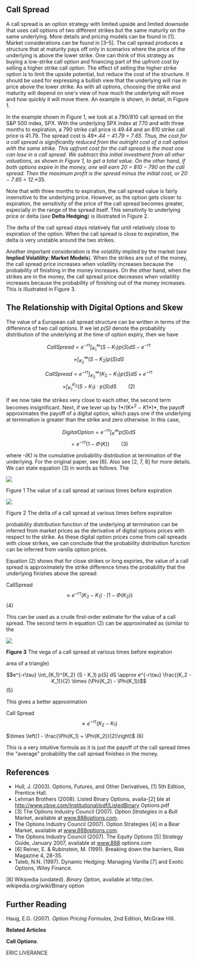 ## **Call Spread**

A call spread is an option strategy with limited upside and limited downside that uses call options of two different strikes but the same maturity on the same underlying. More details and pricing models can be found in [1]. Market considerations can be found in [3–5]. The call spread produces a structure that at maturity pays off only in scenarios where the price of the underlying is above the lower strike. One can think of this strategy as buying a low-strike call option and financing part of the upfront cost by selling a higher strike call option. The effect of selling the higher strike option is to limit the upside potential, but reduce the cost of the structure. It should be used for expressing a bullish view that the underlying will rise in price above the lower strike. As with all options, choosing the strike and maturity will depend on one's view of how much the underlying will move and how quickly it will move there. An example is shown, in detail, in Figure 1.

In the example shown in Figure 1, we look at a 790/810 call spread on the S&P 500 index, SPX. With the underlying SPX index at 770 and with three months to expiration, a 790 strike call price is 49.44 and an 810 strike call price is 41.79. The spread cost is 49*.*44 − 41*.*79 = 7*.*65. Thus, the cost for a call spread is significantly reduced from the outright cost of a call option with the same strike. This upfront cost for the call spread is the most one can lose in a call spread. We subtract this initial investment from all other valuations, as shown in Figure 1, to get a total value. On the other hand, if both options expire in the money, one will earn 20 = 810 − 790 on the call spread. Then the maximum profit is the spread minus the initial cost, or 20 − 7*.*65 = 12*.*35.

Note that with three months to expiration, the call spread value is fairly insensitive to the underlying price. However, as the option gets closer to expiration, the sensitivity of the price of the call spread becomes greater, especially in the range of the spread itself. This sensitivity to underlying price or delta (*see* **Delta Hedging**) is illustrated in Figure 2.

The delta of the call spread stays relatively flat until relatively close to expiration of the option. When the call spread is close to expiration, the delta is very unstable around the two strikes.

Another important consideration is the volatility implied by the market (*see* **Implied Volatility: Market Models**). When the strikes are out of the money, the call spread price increases when volatility increases because the probability of finishing in the money increases. On the other hand, when the strikes are in the money, the call spread price decreases when volatility increases because the probability of finishing out of the money increases. This is illustrated in Figure 3.

## **The Relationship with Digital Options and Skew**

The value of a European call spread structure can be written in terms of the difference of two call options. If we let *p(S)* denote the probability distribution of the underlying at the time of option expiry, then we have

$$Call Spread = e^{-r\tau} \int_{K_1}^{\infty} (S - K_1) p(S) dS - e^{-r\tau}$$
$$\times \int_{K_2}^{\infty} (S - K_2) p(S) dS \tag{1}$$

$$Call Spread = e^{-r\tau} \int_{K_2}^{\infty} (K_2 - K_1) p(S) dS + e^{-r\tau}$$
$$\times \int_{K_1}^{K_2} (S - K_1) \cdot p(S) dS \qquad (2)$$

If we now take the strikes very close to each other, the second term becomes insignificant. Next, if we lever up by 1*/(K*<sup>2</sup> − *K*1*)*, the payoff approximates the payoff of a digital option, which pays one if the underlying at termination is greater than the strike and zero otherwise. In this case,

$$Digital Option = e^{-r\tau} \int_{K}^{\infty} p(S) dS$$
$$= e^{-r\tau} (1 - \Phi(K)) \qquad (3)$$

where *-(K)* is the cumulative probability distribution at termination of the underlying. For the original paper, see [6]. Also see [2, 7, 8] for more details. We can state equation (3) in words as follows. The

![](_page_1_Figure_1.jpeg)

Figure 1 The value of a call spread at various times before expiration

![](_page_1_Figure_3.jpeg)

Figure 2 The delta of a call spread at various times before expiration

probability distribution function of the underlying at termination can be inferred from market prices as the derivative of digital options prices with respect to the strike. As these digital option prices come from call spreads with close strikes, we can conclude that the probability distribution function can be inferred from vanilla option prices.

Equation  $(2)$  shows that for close strikes or long expiries, the value of a call spread is approximately the strike difference times the probability that the underlying finishes above the spread:

CallSpread 
$$\approx e^{-r\tau}(K_2 - K_1) \cdot (1 - \Phi(K_2))$$
 (4)

This can be used as a crude first-order estimate for the value of a call spread. The second term in equation (2) can be approximated as (similar to the

![](_page_1_Figure_9.jpeg)

**Figure 3** The vega of a call spread at various times before expiration

area of a triangle)

$$e^{-r\tau} \int_{K_1}^{K_2} (S - K_1) p(S) dS \approx e^{-r\tau} \frac{(K_2 - K_1)}{2} \times (\Phi(K_2) - \Phi(K_1))$$
(5)

This gives a better approximation

Call Spread 
$$\approx e^{-r\tau}(K_2 - K_1)$$
  
  $\times \left(1 - \frac{\Phi(K_1) + \Phi(K_2)}{2}\right)$  (6)

This is a very intuitive formula as it is just the payoff of the call spread times the "average" probability the call spread finishes in the money.

## References

- Hull, J. (2003). Options, Futures, and Other Derivatives,  $[1]$ 5th Edition, Prentice Hall.
- Lehman Brothers (2008). Listed Binary Options, availa-[2] ble at http://www.cboe.com/Institutional/pdf/ListedBinary Options.pdf
- [3] The Options Industry Council (2007). *Option Strategies* in a Bull Market, available at www.888options.com.
- The Options Industry Council (2007). Option Strategies [4] in a Bear Market, available at www.888options.com.
- The Options Industry Council (2007). The Equity Options [5] Strategy Guide, January 2007, available at www.888 options.com
- [6] Reiner, E. & Rubinstein, M. (1991). Breaking down the barriers, Risk Magazine 4, 28-35.
- Taleb, N.N. (1997). Dynamic Hedging: Managing Vanilla [7] and Exotic Options, Wiley Finance.

[8] Wikipedia (undated). *Binary Option*, available at http://en. wikipedia.org/wiki/Binary option

## **Further Reading**

Haug, E.G. (2007). *Option Pricing Formulas*, 2nd Edition, McGraw Hill.

**Related Articles**

**Call Options**.

ERIC LIVERANCE